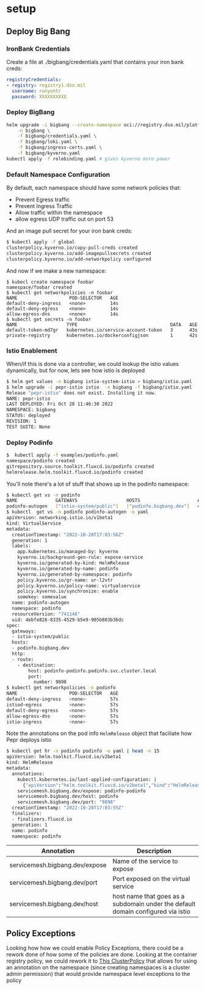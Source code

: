 # setup

## Deploy Big Bang

### IronBank Credentials

Create a file at ./bigbang/credentials.yaml that contains your iron bank creds:

```yaml
registryCredentials:
- registry: registry1.dso.mil
  username: runyontr
  password: XXXXXXXXXX
```

### Deploy BigBang

```bash
helm upgrade -i bigbang --create-namespace oci://registry.dso.mil/platform-one/big-bang/bigbang/bigbang --version 1.45.0 \
    -n bigbang \
    -f bigbang/credentials.yaml \
    -f bigbang/loki.yaml \
    -f bigbang/ingress-certs.yaml \
    -f bigbang/kyverno.yaml 
kubectl apply -f rolebinding.yaml # gives kyverno more power
```


### Default Namespace Configuration

By default, each namespace should have some network policies that:
* Prevent Egress traffic
* Prevent Ingress Traffic
* Allow traffic within the namespace
* allow egress UDP traffic out on port 53

And an image pull secret for your iron bank creds:

```bash
$ kubectl apply -f global                               
clusterpolicy.kyverno.io/copy-pull-creds created
clusterpolicy.kyverno.io/add-imagepullsecrets created
clusterpolicy.kyverno.io/add-networkpolicy configured
```
And now if we make a new namespace:

```
$ kubecl create namespace foobar
namespace/foobar created
$ kubectl get networkpolicies -n foobar                 
NAME                   POD-SELECTOR   AGE
default-deny-ingress   <none>         14s
default-deny-egress    <none>         14s
allow-egress-dns       <none>         14s
$ kubectl get secrets -n foobar                                                                                                      
NAME                  TYPE                                  DATA   AGE
default-token-md7gr   kubernetes.io/service-account-token   3      43s
private-registry      kubernetes.io/dockerconfigjson        1      42s
```


### Istio Enablement

When/if this is done via a controller, we could lookup the istio values dynamically, but for now, lets see how istio is deployed

```bash
$ helm get values -n bigbang istio-system-istio > bigbang/istio.yaml
$ helm upgrade -i pepr-istio istio  -n bigbang -f bigbang/istio.yaml
Release "pepr-istio" does not exist. Installing it now.
NAME: pepr-istio
LAST DEPLOYED: Fri Oct 28 11:46:30 2022
NAMESPACE: bigbang
STATUS: deployed
REVISION: 1
TEST SUITE: None
```

### Deploy Podinfo


```bash
$  kubectl apply -f examples/podinfo.yaml 
namespace/podinfo created
gitrepository.source.toolkit.fluxcd.io/podinfo created
helmrelease.helm.toolkit.fluxcd.io/podinfo created
```

You'll note there's a lot of stuff that shows up in the podinfo namespace:

```bash
$ kubectl get vs -n podinfo        
NAME              GATEWAYS                  HOSTS                     AGE
podinfo-autogen   ["istio-system/public"]   ["podinfo.bigbang.dev"]   42s
$ kubectl  get vs -n podinfo podinfo-autogen -o yaml
apiVersion: networking.istio.io/v1beta1
kind: VirtualService
metadata:
  creationTimestamp: "2022-10-28T17:03:56Z"
  generation: 1
  labels:
    app.kubernetes.io/managed-by: kyverno
    kyverno.io/background-gen-rule: expose-service
    kyverno.io/generated-by-kind: HelmRelease
    kyverno.io/generated-by-name: podinfo
    kyverno.io/generated-by-namespace: podinfo
    policy.kyverno.io/gr-name: ur-l2vtr
    policy.kyverno.io/policy-name: virtualservice
    policy.kyverno.io/synchronize: enable
    somekey: somevalue
  name: podinfo-autogen
  namespace: podinfo
  resourceVersion: "741146"
  uid: 4ebfe826-8335-4529-b5e9-905b803b36dc
spec:
  gateways:
  - istio-system/public
  hosts:
  - podinfo.bigbang.dev
  http:
  - route:
    - destination:
        host: podinfo-podinfo.podinfo.svc.cluster.local
        port:
          number: 9898
$ kubectl get networkpolicies -n podinfo                               
NAME                   POD-SELECTOR   AGE
default-deny-ingress   <none>         57s
istiod-egress          <none>         57s
default-deny-egress    <none>         57s
allow-egress-dns       <none>         57s
istio-ingress          <none>         57s
```

Note the annotations on the pod info `HelmRelease` object that faciliate how Pepr deploys istio

```bash
$ kubectl get hr -n podinfo podinfo -o yaml | head -n 15
apiVersion: helm.toolkit.fluxcd.io/v2beta1
kind: HelmRelease
metadata:
  annotations:
    kubectl.kubernetes.io/last-applied-configuration: |
      {"apiVersion":"helm.toolkit.fluxcd.io/v2beta1","kind":"HelmRelease","metadata":{"annotations":{"servicemesh.bigbang.dev/expose":"podinfo-podinfo","servicemesh.bigbang.dev/host":"podinfo","servicemesh.bigbang.dev/port":"9898"},"name":"podinfo","namespace":"podinfo"},"spec":{"chart":{"spec":{"chart":"charts/podinfo","sourceRef":{"kind":"GitRepository","name":"podinfo"}}},"interval":"1m0s","targetNamespace":"podinfo","values":{"image":{"repository":"registry.dso.mil/platform-one/big-bang/apps/sandbox/podinfo/podinfo"},"istio":{"enabled":true},"logLevel":"trace","podAnnotations":{"kiali.io/dashboards":"go,envoy","kiali.io/runtimes":"go,envoy"},"redis":{"enabled":false,"repository":"registry1.dso.mil/ironbank/bitnami/redis"},"replicaCount":1,"serviceMonitor":{"enabled":true,"interval":"30s"}}}}
    servicemesh.bigbang.dev/expose: podinfo-podinfo
    servicemesh.bigbang.dev/host: podinfo
    servicemesh.bigbang.dev/port: "9898"
  creationTimestamp: "2022-10-28T17:03:55Z"
  finalizers:
  - finalizers.fluxcd.io
  generation: 1
  name: podinfo
  namespace: podinfo
```


| Annotation | Description |
| --- | ---|
| servicemesh.bigbang.dev/expose| Name of the service to expose |
| servicemesh.bigbang.dev/port| Port exposed on the virtual service |
| servicemesh.bigbang.dev/host | host name that goes as a subdomain under the default domain configured via istio |




## Policy Exceptions

Looking how how we could enable Policy Exceptions, there could be a rework done of how some of the policies are done.  Looking at the container registry policy, we could rework it to [This ClusterPolicy](./policy/registries.yaml) that allows for using an annotation on the namespace (since creating namespaces is a cluster admin permission) that would provide namespace level exceptions to the policy